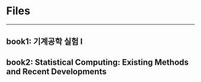 # Files
---
  ## book1: 기계공학 실험 I

  ## book2: Statistical Computing: Existing Methods and Recent Developments
